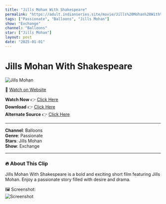 ```yaml
---
title: "Jills Mohan With Shakespeare"
permalink: "https://adult.indianseries.site/movie/Jills%20Mohan%20With%20Shakespeare"
tags: ["Passionate", "Balloons", "Jills Mohan"]
show: "Exchange"
channel: "Balloons"
star: ["Jills Mohan"]
layout: post
date: "2025-01-01"
---
```


# Jills Mohan With Shakespeare

![Jills Mohan](https://shorts.desisins.com/wp-content/uploads/2024/01/Jills-Mohan-Shakespeare-Exchange-Balloons-DesiSins.com_.jpg)

🔗 [Watch on Website](https://adult.indianseries.site/movie/Jills%20Mohan%20With%20Shakespeare)

**Watch Now** 👉 [Click Here](https://adult.indianseries.site/movie/Jills%20Mohan%20With%20Shakespeare)  
**Download** 👉 [Click Here](https://adult.indianseries.site/movie/Jills%20Mohan%20With%20Shakespeare)  
**Alternate Source** 👉 [Click Here](https://adult.indianseries.site/movie/Jills%20Mohan%20With%20Shakespeare)

---

**Channel**: Balloons  
**Genre**: Passionate  
**Stars**: Jills Mohan  
**Show**: Exchange

---

### 🔥 About This Clip

Jills Mohan With Shakespeare is a bold and exciting short film featuring Jills Mohan. Enjoy a passionate story filled with desire and drama.
 
🖼️ Screenshot:  
![Screenshot](https://shorts.desisins.com/wp-content/uploads/2024/01/Jills-Mohan-Shakespeare-Exchange-Balloons-DesiSins.com_.jpg)

